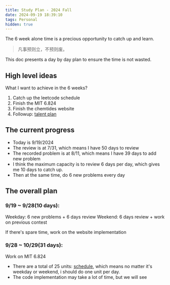 ```yaml
---
title: Study Plan - 2024 Fall
date: 2024-09-19 18:39:10
tags: Personal
hidden: true
---
```


The 6 week alone time is a precious opportunity to catch up and learn.

> 凡事预则立，不预则废。

This doc presents a day by day plan to ensure the time is not wasted.

## High level ideas

What I want to achieve in the 6 weeks?

1. Catch up the leetcode schedule
1. Finish the MIT 6.824
1. Finish the chemtides website
1. Followup: [talent plan](https://github.com/pingcap/talent-plan)

## The current progress

* Today is 9/19/2024
* The review is at 7/31, which means I have 50 days to review
* The recorded problem is at 8/11, which means I have 39 days to add new problem
* I think the maximum capacity is to review 6 days per day, which gives me 10 days to catch up.
* Then at the same time, do 6 new problems every day

## The overall plan

### 9/19 ~ 9/28(10 days):

Weekday: 6 new problems + 6 days review
Weekend: 6 days review + work on previous contest

If there's spare time, work on the website implementation

### 9/28 ~ 10/29(31 days):

Work on MIT 6.824

* There are a total of 25 units: [schedule](https://pdos.csail.mit.edu/6.824/schedule.html), which means no matter it's weekday or weekend, i should do one unit per day.
* The code implementation may take a lot of time, but we will see
